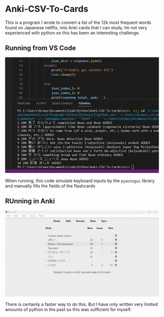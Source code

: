 # Anki-CSV-To-Cards

This is a program I wrote to convert a list of the 12k most frequent words found on Japanese netflix, into Anki cards that I can study. Im not very experienced with python so this has been an interesting challenge.

## Running from VS Code
![](https://github.com/NoahBraasch/Anki-CSV-To-Cards/blob/main/img/ezgif.com-gif-maker(2).gif)

When running, this code simulate keyboard inputs by the `pyautogui` library and manually fills the fields of the flashcards

## RUnning in Anki
![](https://github.com/NoahBraasch/Anki-CSV-To-Cards/blob/main/img/2022-12-11%2017-24-59.gif)

There is certainly a faster way to do this. But I have only written very limited amounts of python in the past so this was sufficient for myself.
